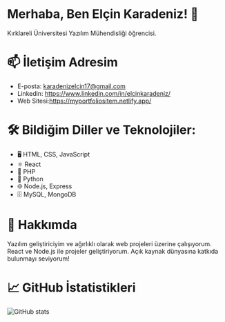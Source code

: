 # Merhaba, Ben Elçin Karadeniz! 👋

Kırklareli Üniversitesi Yazılım Mühendisliği öğrencisi.

# 📫  İletişim Adresim
- E-posta: karadenizelcin17@gmail.com
- Linkedin: https://www.linkedin.com/in/elcinkaradeniz/
- Web Sitesi:https://myportfoliositem.netlify.app/

# 🛠️ Bildiğim Diller ve Teknolojiler:
- 🖥️ HTML, CSS, JavaScript
- ⚛️ React
- 🐘 PHP
- 🐍 Python
- 🌐 Node.js, Express
- 🗄️ MySQL, MongoDB


# 💼 Hakkımda
Yazılım geliştiriciyim ve ağırlıklı olarak web projeleri üzerine çalışıyorum. React ve Node.js ile projeler geliştiriyorum. Açık kaynak dünyasına katkıda bulunmayı seviyorum!



# 📈 GitHub İstatistikleri
![GitHub stats](https://github-readme-stats.vercel.app/api?username=elcinkaradeniz&show_icons=true&theme=radical)


